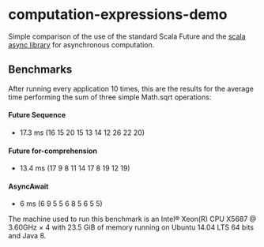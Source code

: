 computation-expressions-demo
============================

Simple comparison of the use of the standard Scala Future and the [scala async library](https://github.com/scala/async) for asynchronous computation.

## Benchmarks

After running every application 10 times, this are the results for the average time performing the sum of three simple Math.sqrt operations:

#### Future Sequence
* 17.3 ms (16 15 20 15 13 14 12 26 22 20)

#### Future for-comprehension
* 13.4 ms (17 9 8 11 14 17 8 19 12 19)

#### AsyncAwait
* 6 ms (6 9 5 5 6 8 5 6 5 5)

The machine used to run this benchmark is an Intel® Xeon(R) CPU X5687 @ 3.60GHz × 4 with 23.5 GiB of memory running on Ubuntu 14.04 LTS 64 bits and Java 8.

